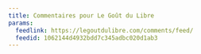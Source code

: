 ```yaml
---
title: Commentaires pour Le Goût du Libre
params:
  feedlink: https://legoutdulibre.com/comments/feed/
  feedid: 1062144d4932bdd7c345adbc020d1ab3
---
```

